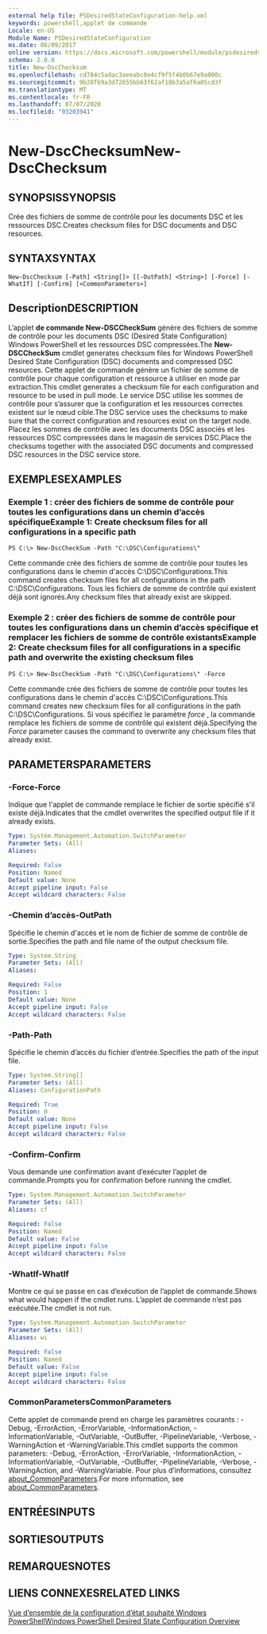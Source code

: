 ```yaml
---
external help file: PSDesiredStateConfiguration-help.xml
keywords: powershell,applet de commande
Locale: en-US
Module Name: PSDesiredStateConfiguration
ms.date: 06/09/2017
online version: https://docs.microsoft.com/powershell/module/psdesiredstateconfiguration/new-dscchecksum?view=powershell-5.1&WT.mc_id=ps-gethelp
schema: 2.0.0
title: New-DscChecksum
ms.openlocfilehash: cd784c5adac3aeeabc8e4cf9f5f4b0b67e9a000c
ms.sourcegitcommit: 9b28fb9a3d72655bb63f62af18b3a5af6a05cd3f
ms.translationtype: MT
ms.contentlocale: fr-FR
ms.lasthandoff: 07/07/2020
ms.locfileid: "93203941"
---
```

# <span data-ttu-id="98783-103">New-DscChecksum</span><span class="sxs-lookup"><span data-stu-id="98783-103">New-DscChecksum</span></span>

## <span data-ttu-id="98783-104">SYNOPSIS</span><span class="sxs-lookup"><span data-stu-id="98783-104">SYNOPSIS</span></span>
<span data-ttu-id="98783-105">Crée des fichiers de somme de contrôle pour les documents DSC et les ressources DSC.</span><span class="sxs-lookup"><span data-stu-id="98783-105">Creates checksum files for DSC documents and DSC resources.</span></span>

## <span data-ttu-id="98783-106">SYNTAX</span><span class="sxs-lookup"><span data-stu-id="98783-106">SYNTAX</span></span>

```
New-DscChecksum [-Path] <String[]> [[-OutPath] <String>] [-Force] [-WhatIf] [-Confirm] [<CommonParameters>]
```

## <span data-ttu-id="98783-107">Description</span><span class="sxs-lookup"><span data-stu-id="98783-107">DESCRIPTION</span></span>
<span data-ttu-id="98783-108">L’applet **de commande New-DSCCheckSum** génère des fichiers de somme de contrôle pour les documents DSC (Desired State Configuration) Windows PowerShell et les ressources DSC compressées.</span><span class="sxs-lookup"><span data-stu-id="98783-108">The **New-DSCCheckSum** cmdlet generates checksum files for Windows PowerShell Desired State Configuration (DSC) documents and compressed DSC resources.</span></span>
<span data-ttu-id="98783-109">Cette applet de commande génère un fichier de somme de contrôle pour chaque configuration et ressource à utiliser en mode par extraction.</span><span class="sxs-lookup"><span data-stu-id="98783-109">This cmdlet generates a checksum file for each configuration and resource to be used in pull mode.</span></span>
<span data-ttu-id="98783-110">Le service DSC utilise les sommes de contrôle pour s’assurer que la configuration et les ressources correctes existent sur le nœud cible.</span><span class="sxs-lookup"><span data-stu-id="98783-110">The DSC service uses the checksums to make sure that the correct configuration and resources exist on the target node.</span></span>
<span data-ttu-id="98783-111">Placez les sommes de contrôle avec les documents DSC associés et les ressources DSC compressées dans le magasin de services DSC.</span><span class="sxs-lookup"><span data-stu-id="98783-111">Place the checksums together with the associated DSC documents and compressed DSC resources in the DSC service store.</span></span>

## <span data-ttu-id="98783-112">EXEMPLES</span><span class="sxs-lookup"><span data-stu-id="98783-112">EXAMPLES</span></span>

### <span data-ttu-id="98783-113">Exemple 1 : créer des fichiers de somme de contrôle pour toutes les configurations dans un chemin d’accès spécifique</span><span class="sxs-lookup"><span data-stu-id="98783-113">Example 1: Create checksum files for all configurations in a specific path</span></span>

```
PS C:\> New-DscCheckSum -Path "C:\DSC\Configurations\"
```

<span data-ttu-id="98783-114">Cette commande crée des fichiers de somme de contrôle pour toutes les configurations dans le chemin d'accès C:\DSC\Configurations.</span><span class="sxs-lookup"><span data-stu-id="98783-114">This command creates checksum files for all configurations in the path C:\DSC\Configurations.</span></span>
<span data-ttu-id="98783-115">Tous les fichiers de somme de contrôle qui existent déjà sont ignorés.</span><span class="sxs-lookup"><span data-stu-id="98783-115">Any checksum files that already exist are skipped.</span></span>

### <span data-ttu-id="98783-116">Exemple 2 : créer des fichiers de somme de contrôle pour toutes les configurations dans un chemin d’accès spécifique et remplacer les fichiers de somme de contrôle existants</span><span class="sxs-lookup"><span data-stu-id="98783-116">Example 2: Create checksum files for all configurations in a specific path and overwrite the existing checksum files</span></span>

```
PS C:\> New-DscCheckSum -Path "C:\DSC\Configurations\" -Force
```

<span data-ttu-id="98783-117">Cette commande crée des fichiers de somme de contrôle pour toutes les configurations dans le chemin d'accès C:\DSC\Configurations.</span><span class="sxs-lookup"><span data-stu-id="98783-117">This command creates new checksum files for all configurations in the path C:\DSC\Configurations.</span></span>
<span data-ttu-id="98783-118">Si vous spécifiez le paramètre *force* , la commande remplace les fichiers de somme de contrôle qui existent déjà.</span><span class="sxs-lookup"><span data-stu-id="98783-118">Specifying the *Force* parameter causes the command to overwrite any checksum files that already exist.</span></span>

## <span data-ttu-id="98783-119">PARAMETERS</span><span class="sxs-lookup"><span data-stu-id="98783-119">PARAMETERS</span></span>

### <span data-ttu-id="98783-120">-Force</span><span class="sxs-lookup"><span data-stu-id="98783-120">-Force</span></span>
<span data-ttu-id="98783-121">Indique que l'applet de commande remplace le fichier de sortie spécifié s'il existe déjà.</span><span class="sxs-lookup"><span data-stu-id="98783-121">Indicates that the cmdlet overwrites the specified output file if it already exists.</span></span>

```yaml
Type: System.Management.Automation.SwitchParameter
Parameter Sets: (All)
Aliases:

Required: False
Position: Named
Default value: None
Accept pipeline input: False
Accept wildcard characters: False
```

### <span data-ttu-id="98783-122">-Chemin d’accès</span><span class="sxs-lookup"><span data-stu-id="98783-122">-OutPath</span></span>
<span data-ttu-id="98783-123">Spécifie le chemin d'accès et le nom de fichier de somme de contrôle de sortie.</span><span class="sxs-lookup"><span data-stu-id="98783-123">Specifies the path and file name of the output checksum file.</span></span>

```yaml
Type: System.String
Parameter Sets: (All)
Aliases:

Required: False
Position: 1
Default value: None
Accept pipeline input: False
Accept wildcard characters: False
```

### <span data-ttu-id="98783-124">-Path</span><span class="sxs-lookup"><span data-stu-id="98783-124">-Path</span></span>
<span data-ttu-id="98783-125">Spécifie le chemin d’accès du fichier d’entrée.</span><span class="sxs-lookup"><span data-stu-id="98783-125">Specifies the path of the input file.</span></span>

```yaml
Type: System.String[]
Parameter Sets: (All)
Aliases: ConfigurationPath

Required: True
Position: 0
Default value: None
Accept pipeline input: False
Accept wildcard characters: False
```

### <span data-ttu-id="98783-126">-Confirm</span><span class="sxs-lookup"><span data-stu-id="98783-126">-Confirm</span></span>
<span data-ttu-id="98783-127">Vous demande une confirmation avant d’exécuter l’applet de commande.</span><span class="sxs-lookup"><span data-stu-id="98783-127">Prompts you for confirmation before running the cmdlet.</span></span>

```yaml
Type: System.Management.Automation.SwitchParameter
Parameter Sets: (All)
Aliases: cf

Required: False
Position: Named
Default value: False
Accept pipeline input: False
Accept wildcard characters: False
```

### <span data-ttu-id="98783-128">-WhatIf</span><span class="sxs-lookup"><span data-stu-id="98783-128">-WhatIf</span></span>
<span data-ttu-id="98783-129">Montre ce qui se passe en cas d’exécution de l’applet de commande.</span><span class="sxs-lookup"><span data-stu-id="98783-129">Shows what would happen if the cmdlet runs.</span></span>
<span data-ttu-id="98783-130">L’applet de commande n’est pas exécutée.</span><span class="sxs-lookup"><span data-stu-id="98783-130">The cmdlet is not run.</span></span>

```yaml
Type: System.Management.Automation.SwitchParameter
Parameter Sets: (All)
Aliases: wi

Required: False
Position: Named
Default value: False
Accept pipeline input: False
Accept wildcard characters: False
```

### <span data-ttu-id="98783-131">CommonParameters</span><span class="sxs-lookup"><span data-stu-id="98783-131">CommonParameters</span></span>
<span data-ttu-id="98783-132">Cette applet de commande prend en charge les paramètres courants : -Debug, -ErrorAction, -ErrorVariable, -InformationAction, -InformationVariable, -OutVariable, -OutBuffer, -PipelineVariable, -Verbose, -WarningAction et -WarningVariable.</span><span class="sxs-lookup"><span data-stu-id="98783-132">This cmdlet supports the common parameters: -Debug, -ErrorAction, -ErrorVariable, -InformationAction, -InformationVariable, -OutVariable, -OutBuffer, -PipelineVariable, -Verbose, -WarningAction, and -WarningVariable.</span></span> <span data-ttu-id="98783-133">Pour plus d’informations, consultez [about_CommonParameters](https://go.microsoft.com/fwlink/?LinkID=113216).</span><span class="sxs-lookup"><span data-stu-id="98783-133">For more information, see [about_CommonParameters](https://go.microsoft.com/fwlink/?LinkID=113216).</span></span>

## <span data-ttu-id="98783-134">ENTRÉES</span><span class="sxs-lookup"><span data-stu-id="98783-134">INPUTS</span></span>

## <span data-ttu-id="98783-135">SORTIES</span><span class="sxs-lookup"><span data-stu-id="98783-135">OUTPUTS</span></span>

## <span data-ttu-id="98783-136">REMARQUES</span><span class="sxs-lookup"><span data-stu-id="98783-136">NOTES</span></span>

## <span data-ttu-id="98783-137">LIENS CONNEXES</span><span class="sxs-lookup"><span data-stu-id="98783-137">RELATED LINKS</span></span>

[<span data-ttu-id="98783-138">Vue d’ensemble de la configuration d’état souhaité Windows PowerShell</span><span class="sxs-lookup"><span data-stu-id="98783-138">Windows PowerShell Desired State Configuration Overview</span></span>](/powershell/scripting/dsc/overview/dscforengineers)
